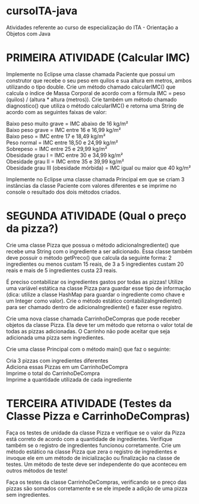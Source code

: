 # cursoITA-java
Atividades referente ao curso de especialização do ITA - Orientação a Objetos com Java

# PRIMEIRA ATIVIDADE (Calcular IMC)
Implemente no Eclipse uma classe chamada Paciente que possui um construtor que recebe o seu peso em quilos e sua altura em metros, ambos utilizando o tipo double. Crie um método chamado calcularIMC() que calcula o índice de Massa Corporal de acordo com a fórmula IMC = peso (quilos) / (altura * altura (metros)). Crie também um método chamado diagnostico() que utiliza o método calcularIMC() e retorna uma String de acordo com as seguintes faixas de valor:

Baixo peso muito grave = IMC abaixo de 16 kg/m²  
Baixo peso grave = IMC entre 16 e 16,99 kg/m²  
Baixo peso = IMC entre 17 e 18,49 kg/m²  
Peso normal = IMC entre 18,50 e 24,99 kg/m²  
Sobrepeso = IMC entre 25 e 29,99 kg/m²  
Obesidade grau I = IMC entre 30 e 34,99 kg/m²  
Obesidade grau II = IMC entre 35 e 39,99 kg/m²  
Obesidade grau III (obesidade mórbida) = IMC igual ou maior que 40 kg/m²  

Implemente no Eclipse uma classe chamada Principal em que se criam 3 instâncias da classe Paciente com valores diferentes e se imprime no console o resultado dos dois métodos criados.

# SEGUNDA ATIVIDADE (Qual o preço da pizza?)
Crie uma classe Pizza que possua o método adicionaIngrediente() que recebe uma String com o ingrediente a ser adicionado. Essa classe também deve possuir o método getPreco() que calcula da seguinte forma: 2 ingredientes ou menos custam 15 reais, de 3 a 5 ingredientes custam 20 reais e mais de 5 ingredientes custa 23 reais.

É preciso contabilizar os ingredientes gastos por todas as pizzas! Utilize uma variável estática na classe Pizza para guardar esse tipo de informação (dica: utilize a classe HashMap para guardar o ingrediente como chave e um Integer como valor). Crie o método estático contabilizaIngrediente() para ser chamado dentro de adicionaIngrediente() e fazer esse registro.

Crie uma nova classe chamada CarrinhoDeCompras que pode receber objetos da classe Pizza. Ela deve ter um método que retorna o valor total de todas as pizzas adicionadas. O Carrinho não pode aceitar que seja adicionada uma pizza sem ingredientes.

Crie uma classe Principal com o método main() que faz o seguinte:  

Cria 3 pizzas com ingredientes diferentes  
Adiciona essas Pizzas em um CarrinhoDeCompra  
Imprime o total do CarrinhoDeCompra  
Imprime a quantidade utilizada de cada ingrediente

# TERCEIRA ATIVIDADE (Testes da Classe Pizza e CarrinhoDeCompras)
Faça os testes de unidade da classe Pizza e verifique se o valor da Pizza está correto de acordo com a quantidade de ingredientes. Verifique também se o registro de ingredientes funcionou corretamente. Crie um método estático na classe Pizza que zera o registro de ingredientes e invoque ele em um método de inicialização ou finalização na classe de testes. Um método de teste deve ser independente do que aconteceu em outros métodos de teste!

Faça os testes da classe CarrinhoDeCompras, verificando se o preço das pizzas são somados corretamente e se ele impede a adição de uma pizza sem ingredientes.
